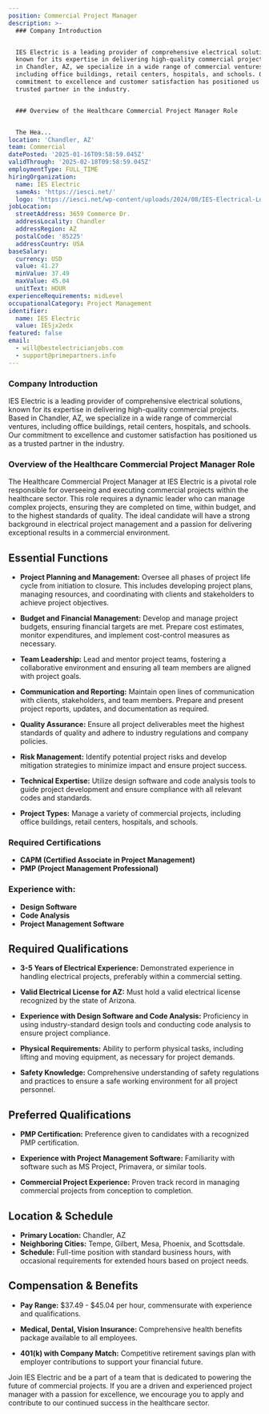 ```yaml
---
position: Commercial Project Manager
description: >-
  ### Company Introduction


  IES Electric is a leading provider of comprehensive electrical solutions,
  known for its expertise in delivering high-quality commercial projects. Based
  in Chandler, AZ, we specialize in a wide range of commercial ventures,
  including office buildings, retail centers, hospitals, and schools. Our
  commitment to excellence and customer satisfaction has positioned us as a
  trusted partner in the industry.


  ### Overview of the Healthcare Commercial Project Manager Role


  The Hea...
location: 'Chandler, AZ'
team: Commercial
datePosted: '2025-01-16T09:58:59.045Z'
validThrough: '2025-02-18T09:58:59.045Z'
employmentType: FULL_TIME
hiringOrganization:
  name: IES Electric
  sameAs: 'https://iesci.net/'
  logo: 'https://iesci.net/wp-content/uploads/2024/08/IES-Electrical-Logo-color.png'
jobLocation:
  streetAddress: 3659 Commerce Dr.
  addressLocality: Chandler
  addressRegion: AZ
  postalCode: '85225'
  addressCountry: USA
baseSalary:
  currency: USD
  value: 41.27
  minValue: 37.49
  maxValue: 45.04
  unitText: HOUR
experienceRequirements: midLevel
occupationalCategory: Project Management
identifier:
  name: IES Electric
  value: IESjx2edx
featured: false
email:
  - will@bestelectricianjobs.com
  - support@primepartners.info
---
```




### Company Introduction

IES Electric is a leading provider of comprehensive electrical solutions, known for its expertise in delivering high-quality commercial projects. Based in Chandler, AZ, we specialize in a wide range of commercial ventures, including office buildings, retail centers, hospitals, and schools. Our commitment to excellence and customer satisfaction has positioned us as a trusted partner in the industry.

### Overview of the Healthcare Commercial Project Manager Role

The Healthcare Commercial Project Manager at IES Electric is a pivotal role responsible for overseeing and executing commercial projects within the healthcare sector. This role requires a dynamic leader who can manage complex projects, ensuring they are completed on time, within budget, and to the highest standards of quality. The ideal candidate will have a strong background in electrical project management and a passion for delivering exceptional results in a commercial environment.

## Essential Functions

- **Project Planning and Management:** Oversee all phases of project life cycle from initiation to closure. This includes developing project plans, managing resources, and coordinating with clients and stakeholders to achieve project objectives.
  
- **Budget and Financial Management:** Develop and manage project budgets, ensuring financial targets are met. Prepare cost estimates, monitor expenditures, and implement cost-control measures as necessary.
  
- **Team Leadership:** Lead and mentor project teams, fostering a collaborative environment and ensuring all team members are aligned with project goals.
  
- **Communication and Reporting:** Maintain open lines of communication with clients, stakeholders, and team members. Prepare and present project reports, updates, and documentation as required.
  
- **Quality Assurance:** Ensure all project deliverables meet the highest standards of quality and adhere to industry regulations and company policies.
  
- **Risk Management:** Identify potential project risks and develop mitigation strategies to minimize impact and ensure project success.
  
- **Technical Expertise:** Utilize design software and code analysis tools to guide project development and ensure compliance with all relevant codes and standards.
  
- **Project Types:** Manage a variety of commercial projects, including office buildings, retail centers, hospitals, and schools.

### Required Certifications

- **CAPM (Certified Associate in Project Management)**
- **PMP (Project Management Professional)**

### Experience with:

- **Design Software**
- **Code Analysis**
- **Project Management Software**

## Required Qualifications

- **3-5 Years of Electrical Experience:** Demonstrated experience in handling electrical projects, preferably within a commercial setting.
  
- **Valid Electrical License for AZ:** Must hold a valid electrical license recognized by the state of Arizona.
  
- **Experience with Design Software and Code Analysis:** Proficiency in using industry-standard design tools and conducting code analysis to ensure project compliance.
  
- **Physical Requirements:** Ability to perform physical tasks, including lifting and moving equipment, as necessary for project demands.
  
- **Safety Knowledge:** Comprehensive understanding of safety regulations and practices to ensure a safe working environment for all project personnel.

## Preferred Qualifications

- **PMP Certification:** Preference given to candidates with a recognized PMP certification.
  
- **Experience with Project Management Software:** Familiarity with software such as MS Project, Primavera, or similar tools.
  
- **Commercial Project Experience:** Proven track record in managing commercial projects from conception to completion.

## Location & Schedule

- **Primary Location:** Chandler, AZ
- **Neighboring Cities:** Tempe, Gilbert, Mesa, Phoenix, and Scottsdale.
- **Schedule:** Full-time position with standard business hours, with occasional requirements for extended hours based on project needs.

## Compensation & Benefits

- **Pay Range:** $37.49 - $45.04 per hour, commensurate with experience and qualifications.
  
- **Medical, Dental, Vision Insurance:** Comprehensive health benefits package available to all employees.
  
- **401(k) with Company Match:** Competitive retirement savings plan with employer contributions to support your financial future.

Join IES Electric and be a part of a team that is dedicated to powering the future of commercial projects. If you are a driven and experienced project manager with a passion for excellence, we encourage you to apply and contribute to our continued success in the healthcare sector.
